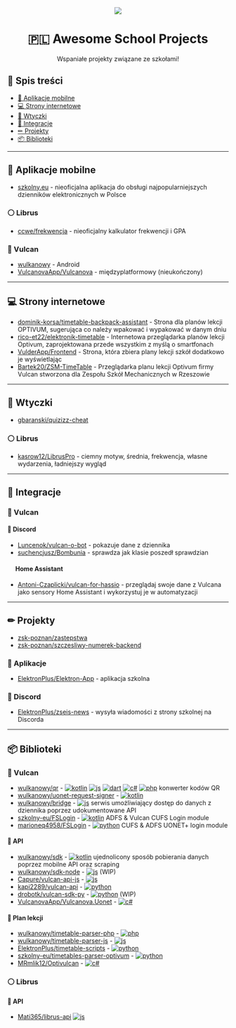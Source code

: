 <div align='center'>
<img src="https://awesome.re/badge.svg">
<h1>🇵🇱 Awesome School Projects</h1>
<p>Wspaniałe projekty związane ze szkołami!</p>
</div>

## 📜 Spis treści
- [📱 Aplikacje mobilne](https://github.com/wulkanowy/awesome-school-projects-poland#aplikacje-mobilne)
- [💻 Strony internetowe](https://github.com/wulkanowy/awesome-school-projects-poland#strony-internetowe)
- [🔌 Wtyczki](https://github.com/wulkanowy/awesome-school-projects-poland#wtyczki)
- [🔗 Integracje](https://github.com/wulkanowy/awesome-school-projects-poland#integracje)
- [✏ Projekty](https://github.com/wulkanowy/awesome-school-projects-poland#projekty)
- [📦 Biblioteki](https://github.com/wulkanowy/awesome-school-projects-poland#biblioteki)

---

## 📱 Aplikacje mobilne
- [szkolny.eu](https://github.com/szkolny-eu/szkolny-android) - nieoficjalna aplikacja do obsługi najpopularniejszych dzienników elektronicznych w Polsce
### ⚪ Librus
- [ccwe/frekwencja](https://github.com/ccwe/frekwencja) - nieoficjalny kalkulator frekwencji i GPA

### 🌋 Vulcan
- [wulkanowy](https://github.com/wulkanowy/wulkanowy) - Android
- [VulcanovaApp/Vulcanova](https://github.com/VulcanovaApp/Vulcanova) - międzyplatformowy (nieukończony)

---

## 💻 Strony internetowe
- [dominik-korsa/timetable-backpack-assistant](https://github.com/dominik-korsa/timetable-backpack-assistant) - Strona dla planów lekcji OPTIVUM, sugerująca co należy wpakować i wypakować w danym dniu
- [rico-et22/elektronik-timetable](https://github.com/rico-et22/elektronik-timetable) - Internetowa przeglądarka planów lekcji Optivum, zaprojektowana przede wszystkim z myślą o smartfonach
- [VulderApp/Frontend](https://github.com/VulderApp/Frontend) - Strona, która zbiera plany lekcji szkół dodatkowo je wyświetlając
- [Bartek20/ZSM-TimeTable](https://github.com/Bartek20/ZSM-TimeTable) - Przeglądarka planu lekcji Optivum firmy Vulcan stworzona dla Zespołu Szkół Mechanicznych w Rzeszowie

---

## 🔌 Wtyczki
- [gbaranski/quizizz-cheat](https://github.com/gbaranski/quizizz-cheat)

### ⚪ Librus
- [kasrow12/LibrusPro](https://github.com/kasrow12/LibrusPro) - ciemny motyw, średnia, frekwencja, własne wydarzenia, ładniejszy wygląd

---

## 🔗 Integracje
### 🌋 Vulcan
#### 💬 Discord

- [Luncenok/vulcan-o-bot](https://github.com/Luncenok/vulcan-o-bot) - pokazuje dane z dziennika
- [suchencjusz/Bombunia](https://github.com/suchencjusz/Bombunia) - sprawdza jak klasie poszedł sprawdzian
#### <a href="https://www.home-assistant.io/"><img src="https://raw.githubusercontent.com/home-assistant/assets/master/logo/logo-small.svg" height="15"></a> Home Assistant
- [Antoni-Czaplicki/vulcan-for-hassio](https://github.com/Antoni-Czaplicki/vulcan-for-hassio) - przeglądaj swoje dane z Vulcana jako sensory Home Assistant i wykorzystuj je w automatyzacji

---

## ✏ Projekty
- [zsk-poznan/zastepstwa](https://github.com/zsk-poznan/zastepstwa)
- [zsk-poznan/szczesliwy-numerek-backend](https://github.com/zsk-poznan/szczesliwy-numerek-backend)
### 📱 Aplikacje
- [ElektronPlus/Elektron-App](https://github.com/ElektronPlus/Elektron-App) - aplikacja szkolna

### 💬 Discord
- [ElektronPlus/zseis-news](https://github.com/ElektronPlus/zseis-news) - wysyła wiadomości z strony szkolnej na Discorda

---

## 📦 Biblioteki
### 🌋 Vulcan
- [wulkanowy/qr](https://github.com/wulkanowy/qr) - [![kotlin](images/kotlin.svg)](https://kotlinlang.org/)
 [![js](images/js.svg)](https://developer.mozilla.org/docs/Web/JavaScript) [![dart](images/dart.svg)](https://dart.dev/) [![c#](images/csharp.svg)](https://docs.microsoft.com/dotnet/csharp/) [![php](images/php.svg)](https://www.php.net/) konwerter kodów QR
- [wulkanowy/uonet-request-signer](https://github.com/wulkanowy/uonet-request-signer) - [![kotlin](images/kotlin.svg)](https://kotlinlang.org/)
- [wulkanowy/bridge](https://github.com/wulkanowy/bridge) - [![js](images/js.svg)](https://developer.mozilla.org/docs/Web/JavaScript) serwis umożliwiający dostęp do danych z dziennika  poprzez udokumentowane API
- [szkolny-eu/FSLogin](https://github.com/szkolny-eu/FSLogin) - [![kotlin](images/kotlin.svg)](https://kotlinlang.org/)
 ADFS & Vulcan CUFS Login module 
 - [marioneq4958/FSLogin](https://github.com/marioneq4958/FSLogin) - [![python](images/python.svg)](https://python.org/) CUFS & ADFS UONET+ login module

#### 🤖 API
- [wulkanowy/sdk](https://github.com/wulkanowy/sdk) - [![kotlin](images/kotlin.svg)](https://kotlinlang.org/)
 ujednolicony sposób pobierania danych poprzez mobilne API oraz scraping
- [wulkanowy/sdk-node](https://github.com/wulkanowy/sdk-node) - [![js](images/js.svg)](https://developer.mozilla.org/docs/Web/JavaScript) (WIP)
- [Capure/vulcan-api-js](https://github.com/Capure/vulcan-api-js) - [![js](images/js.svg)](https://developer.mozilla.org/docs/Web/JavaScript)
- [kapi2289/vulcan-api](https://github.com/kapi2289/vulcan-api) - [![python](images/python.svg)](https://python.org/)
- [drobotk/vulcan-sdk-py](https://github.com/drobotk/vulcan-sdk-py) - [![python](images/python.svg)](https://python.org/) (WIP)
- [VulcanovaApp/Vulcanova.Uonet](https://github.com/VulcanovaApp/Vulcanova.Uonet) - [![c#](images/csharp.svg)](https://docs.microsoft.com/dotnet/csharp/)

#### 📅 Plan lekcji
- [wulkanowy/timetable-parser-php](https://github.com/wulkanowy/timetable-parser-php) - [![php](images/php.svg)](https://www.php.net/)
- [wulkanowy/timetable-parser-js](https://github.com/wulkanowy/timetable-parser-js) - [![js](images/js.svg)](https://developer.mozilla.org/docs/Web/JavaScript)
- [ElektronPlus/timetable-scripts](https://github.com/ElektronPlus/timetable-scripts) - [![python](images/python.svg)](https://python.org/)
- [szkolny-eu/timetables-parser-optivum](https://github.com/szkolny-eu/timetables-parser-optivum) - [![python](images/python.svg)](https://python.org/)
- [MRmlik12/Optivulcan](https://github.com/MRmlik12/Optivulcan) - [![c#](images/csharp.svg)](https://docs.microsoft.com/dotnet/csharp/)
### ⚪ Librus
#### 🤖 API
- [Mati365/librus-api](https://github.com/Mati365/librus-api) [![js](images/js.svg)](https://developer.mozilla.org/docs/Web/JavaScript)

